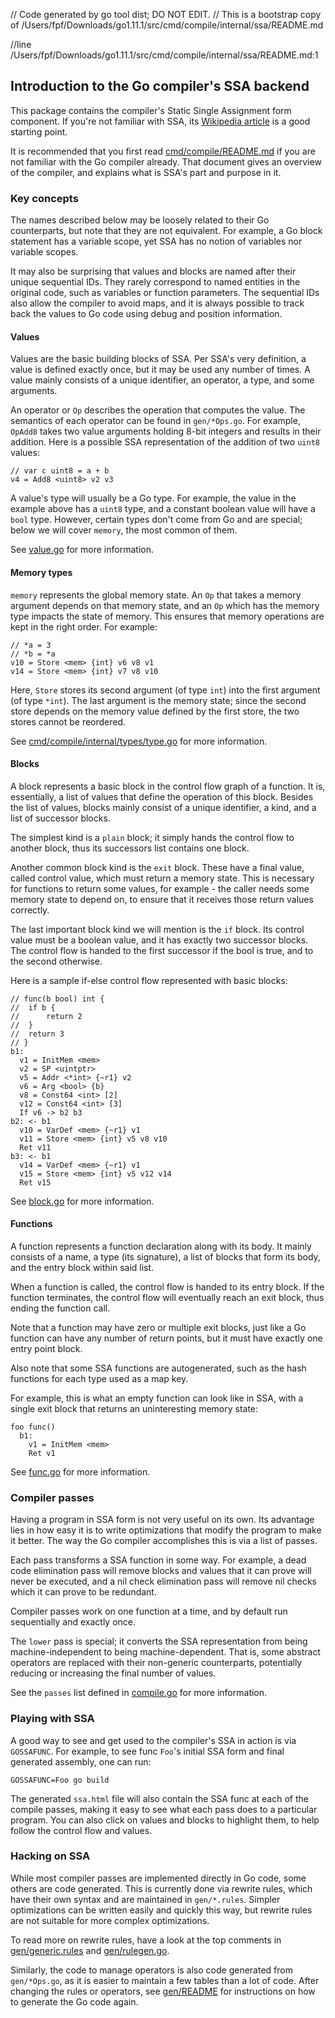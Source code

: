 // Code generated by go tool dist; DO NOT EDIT.
// This is a bootstrap copy of /Users/fpf/Downloads/go1.11.1/src/cmd/compile/internal/ssa/README.md

//line /Users/fpf/Downloads/go1.11.1/src/cmd/compile/internal/ssa/README.md:1
<!---
// Copyright 2018 The Go Authors. All rights reserved.
// Use of this source code is governed by a BSD-style
// license that can be found in the LICENSE file.
-->

## Introduction to the Go compiler's SSA backend

This package contains the compiler's Static Single Assignment form component. If
you're not familiar with SSA, its [Wikipedia
article](https://en.wikipedia.org/wiki/Static_single_assignment_form) is a good
starting point.

It is recommended that you first read [cmd/compile/README.md](../../README.md)
if you are not familiar with the Go compiler already. That document gives an
overview of the compiler, and explains what is SSA's part and purpose in it.

### Key concepts

The names described below may be loosely related to their Go counterparts, but
note that they are not equivalent. For example, a Go block statement has a
variable scope, yet SSA has no notion of variables nor variable scopes.

It may also be surprising that values and blocks are named after their unique
sequential IDs. They rarely correspond to named entities in the original code,
such as variables or function parameters. The sequential IDs also allow the
compiler to avoid maps, and it is always possible to track back the values to Go
code using debug and position information.

#### Values

Values are the basic building blocks of SSA. Per SSA's very definition, a
value is defined exactly once, but it may be used any number of times. A value
mainly consists of a unique identifier, an operator, a type, and some arguments.

An operator or `Op` describes the operation that computes the value. The
semantics of each operator can be found in `gen/*Ops.go`. For example, `OpAdd8`
takes two value arguments holding 8-bit integers and results in their addition.
Here is a possible SSA representation of the addition of two `uint8` values:

	// var c uint8 = a + b
	v4 = Add8 <uint8> v2 v3

A value's type will usually be a Go type. For example, the value in the example
above has a `uint8` type, and a constant boolean value will have a `bool` type.
However, certain types don't come from Go and are special; below we will cover
`memory`, the most common of them.

See [value.go](value.go) for more information.

#### Memory types

`memory` represents the global memory state. An `Op` that takes a memory
argument depends on that memory state, and an `Op` which has the memory type
impacts the state of memory. This ensures that memory operations are kept in the
right order. For example:

	// *a = 3
	// *b = *a
	v10 = Store <mem> {int} v6 v8 v1
	v14 = Store <mem> {int} v7 v8 v10

Here, `Store` stores its second argument (of type `int`) into the first argument
(of type `*int`). The last argument is the memory state; since the second store
depends on the memory value defined by the first store, the two stores cannot be
reordered.

See [cmd/compile/internal/types/type.go](../types/type.go) for more information.

#### Blocks

A block represents a basic block in the control flow graph of a function. It is,
essentially, a list of values that define the operation of this block. Besides
the list of values, blocks mainly consist of a unique identifier, a kind, and a
list of successor blocks.

The simplest kind is a `plain` block; it simply hands the control flow to
another block, thus its successors list contains one block.

Another common block kind is the `exit` block. These have a final value, called
control value, which must return a memory state. This is necessary for functions
to return some values, for example - the caller needs some memory state to
depend on, to ensure that it receives those return values correctly.

The last important block kind we will mention is the `if` block. Its control
value must be a boolean value, and it has exactly two successor blocks. The
control flow is handed to the first successor if the bool is true, and to the
second otherwise.

Here is a sample if-else control flow represented with basic blocks:

	// func(b bool) int {
	// 	if b {
	// 		return 2
	// 	}
	// 	return 3
	// }
	b1:
	  v1 = InitMem <mem>
	  v2 = SP <uintptr>
	  v5 = Addr <*int> {~r1} v2
	  v6 = Arg <bool> {b}
	  v8 = Const64 <int> [2]
	  v12 = Const64 <int> [3]
	  If v6 -> b2 b3
	b2: <- b1
	  v10 = VarDef <mem> {~r1} v1
	  v11 = Store <mem> {int} v5 v8 v10
	  Ret v11
	b3: <- b1
	  v14 = VarDef <mem> {~r1} v1
	  v15 = Store <mem> {int} v5 v12 v14
	  Ret v15

<!---
TODO: can we come up with a shorter example that still shows the control flow?
-->

See [block.go](block.go) for more information.

#### Functions

A function represents a function declaration along with its body. It mainly
consists of a name, a type (its signature), a list of blocks that form its body,
and the entry block within said list.

When a function is called, the control flow is handed to its entry block. If the
function terminates, the control flow will eventually reach an exit block, thus
ending the function call.

Note that a function may have zero or multiple exit blocks, just like a Go
function can have any number of return points, but it must have exactly one
entry point block.

Also note that some SSA functions are autogenerated, such as the hash functions
for each type used as a map key.

For example, this is what an empty function can look like in SSA, with a single
exit block that returns an uninteresting memory state:

	foo func()
	  b1:
	    v1 = InitMem <mem>
	    Ret v1

See [func.go](func.go) for more information.

### Compiler passes

Having a program in SSA form is not very useful on its own. Its advantage lies
in how easy it is to write optimizations that modify the program to make it
better. The way the Go compiler accomplishes this is via a list of passes.

Each pass transforms a SSA function in some way. For example, a dead code
elimination pass will remove blocks and values that it can prove will never be
executed, and a nil check elimination pass will remove nil checks which it can
prove to be redundant.

Compiler passes work on one function at a time, and by default run sequentially
and exactly once.

The `lower` pass is special; it converts the SSA representation from being
machine-independent to being machine-dependent. That is, some abstract operators
are replaced with their non-generic counterparts, potentially reducing or
increasing the final number of values.

<!---
TODO: Probably explain here why the ordering of the passes matters, and why some
passes like deadstore have multiple variants at different stages.
-->

See the `passes` list defined in [compile.go](compile.go) for more information.

### Playing with SSA

A good way to see and get used to the compiler's SSA in action is via
`GOSSAFUNC`. For example, to see func `Foo`'s initial SSA form and final
generated assembly, one can run:

	GOSSAFUNC=Foo go build

The generated `ssa.html` file will also contain the SSA func at each of the
compile passes, making it easy to see what each pass does to a particular
program. You can also click on values and blocks to highlight them, to help
follow the control flow and values.

<!---
TODO: need more ideas for this section
-->

### Hacking on SSA

While most compiler passes are implemented directly in Go code, some others are
code generated. This is currently done via rewrite rules, which have their own
syntax and are maintained in `gen/*.rules`. Simpler optimizations can be written
easily and quickly this way, but rewrite rules are not suitable for more complex
optimizations.

To read more on rewrite rules, have a look at the top comments in
[gen/generic.rules](gen/generic.rules) and [gen/rulegen.go](gen/rulegen.go).

Similarly, the code to manage operators is also code generated from
`gen/*Ops.go`, as it is easier to maintain a few tables than a lot of code.
After changing the rules or operators, see [gen/README](gen/README) for
instructions on how to generate the Go code again.

<!---
TODO: more tips and info could likely go here
-->
